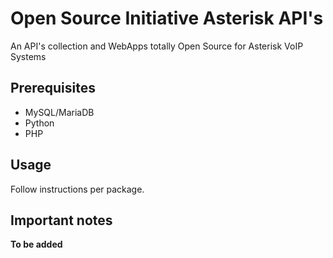 Open Source Initiative Asterisk API's
===================

An API's collection and WebApps totally Open Source for Asterisk VoIP Systems

Prerequisites
-----------
- MySQL/MariaDB
- Python
- PHP

Usage
-----------
Follow instructions per package.

Important notes
-----------
**To be added**
